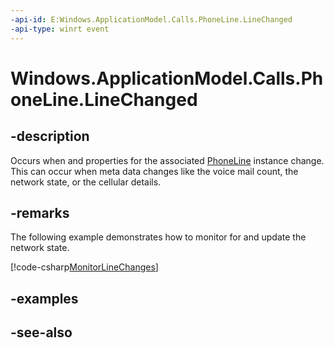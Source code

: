 ```yaml
---
-api-id: E:Windows.ApplicationModel.Calls.PhoneLine.LineChanged
-api-type: winrt event
---
```


<!-- Event syntax
public event Windows.Foundation.TypedEventHandler LineChanged<Windows.ApplicationModel.Calls.PhoneLine,  object>
-->

# Windows.ApplicationModel.Calls.PhoneLine.LineChanged

## -description
Occurs when and properties for the associated [PhoneLine](phoneline.md) instance change. This can occur when meta data changes like the voice mail count, the network state, or the cellular details.

## -remarks
The following example demonstrates how to monitor for and update the network state.



[!code-csharp[MonitorLineChanges](../windows.applicationmodel.calls/code/ApplicationModel.Calls/cs/Scenario1.cs#SnippetMonitorLineChanges)]

## -examples

## -see-also
